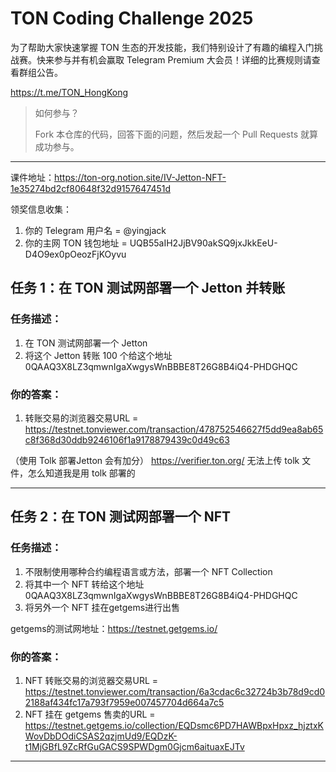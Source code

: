 # TON Coding Challenge 2025

为了帮助大家快速掌握 TON 生态的开发技能，我们特别设计了有趣的编程入门挑战赛。快来参与并有机会赢取 Telegram Premium 大会员！详细的比赛规则请查看群组公告。

https://t.me/TON_HongKong

> 如何参与？
>
> Fork 本仓库的代码，回答下面的问题，然后发起一个 Pull Requests 就算成功参与。

---

课件地址：https://ton-org.notion.site/IV-Jetton-NFT-1e35274bd2cf80648f32d9157647451d

领奖信息收集：

1. 你的 Telegram 用户名 = @yingjack
2. 你的主网 TON 钱包地址 = UQB55aIH2JjBV90akSQ9jxJkkEeU-D4O9ex0pOeozFjKOyvu

## 任务 1：在 TON 测试网部署一个 Jetton 并转账

### 任务描述：

1. 在 TON 测试网部署一个 Jetton
2. 将这个 Jetton 转账 100 个给这个地址 0QAAQ3X8LZ3qmwnIgaXwgysWnBBBE8T26G8B4iQ4-PHDGHQC

### 你的答案：

1. 转账交易的浏览器交易URL = https://testnet.tonviewer.com/transaction/478752546627f5dd9ea8ab65c8f368d30ddb9246106f1a9178879439c0d49c63

（使用 Tolk 部署Jetton 会有加分）
https://verifier.ton.org/ 无法上传 tolk 文件，怎么知道我是用 tolk 部署的

---

## 任务 2：在 TON 测试网部署一个 NFT

### 任务描述：

1. 不限制使用哪种合约编程语言或方法，部署一个 NFT Collection
2. 将其中一个 NFT 转给这个地址 0QAAQ3X8LZ3qmwnIgaXwgysWnBBBE8T26G8B4iQ4-PHDGHQC
3. 将另外一个 NFT 挂在getgems进行出售

getgems的测试网地址：https://testnet.getgems.io/

### 你的答案：

1. NFT 转账交易的浏览器交易URL = https://testnet.tonviewer.com/transaction/6a3cdac6c32724b3b78d9cd02188af434fc17a793f7959e007457704d664a7c5
2. NFT 挂在 getgems 售卖的URL = https://testnet.getgems.io/collection/EQDsmc6PD7HAWBpxHpxz_hjztxKWovDbDOdiCSAS2qzjmUd9/EQDzK-t1MjGBfL9ZcRfGuGACS9SPWDgm0Gjcm6aituaxEJTv

---
